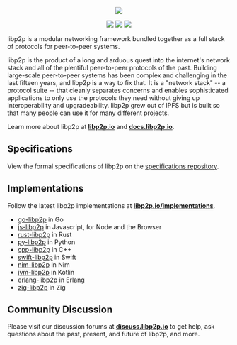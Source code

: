 <p align="center">
  <a href="https://libp2p.io"><img src="./logo/white-bg-2.png" /></a>
</p>

<p align="center">
  <a href="http://protocol.ai"><img src="https://img.shields.io/badge/made%20by-Protocol%20Labs-blue.svg?style=flat-square" /></a>
  <a href="http://libp2p.io/"><img src="https://img.shields.io/badge/project-libp2p-yellow.svg?style=flat-square" /></a>
  <a href="https://matrix.to/#/#libp2p:matrix.org"><img src="https://img.shields.io/badge/matrix-%23libp2p%3Amatrix.org-blue.svg?style=flat-square" /></a>
</p>


libp2p is a modular networking framework bundled together as a full stack of protocols for peer-to-peer systems.

libp2p is the product of a long and arduous quest into the internet's network stack and all of the plentiful 
peer-to-peer protocols of the past. Building large-scale peer-to-peer systems has been complex and challenging 
in the last fifteen years, and libp2p is a way to fix that. It is a "network stack" -- a protocol suite -- that 
cleanly separates concerns and enables sophisticated applications to only use the protocols they need without 
giving up interoperability and upgradeability. libp2p grew out of IPFS but is built so that many people can use 
it for many different projects.

Learn more about libp2p at [**libp2p.io**](https://libp2p.io) and [**docs.libp2p.io**](https://docs.libp2p.io).

## Specifications

View the formal specifications of libp2p on the [specifications repository](https://github.com/libp2p/specs).

## Implementations

Follow the latest libp2p implementations at
[**libp2p.io/implementations**](https://libp2p.io/implementations/).

- [go-libp2p](//github.com/libp2p/go-libp2p) in Go
- [js-libp2p](//github.com/libp2p/js-libp2p) in Javascript, for Node and the Browser
- [rust-libp2p](//github.com/libp2p/rust-libp2p) in Rust
- [py-libp2p](//github.com/libp2p/py-libp2p) in Python
- [cpp-libp2p](//github.com/soramitsu/libp2p) in C++
- [swift-libp2p](//github.com/swift-libp2p/swift-libp2p) in Swift
- [nim-libp2p](//github.com/status-im/nim-libp2p) in Nim
- [jvm-libp2p](//github.com/libp2p/jvm-libp2p) in Kotlin
- [erlang-libp2p](//github.com/helium/erlang-libp2p) in Erlang
- [zig-libp2p](//github.com/marcopolo/zig-libp2p) in Zig

## Community Discussion

Please visit our discussion forums at [**discuss.libp2p.io**](https://discuss.libp2p.io) to get help, ask questions about the past, present, and future of libp2p, and more.
